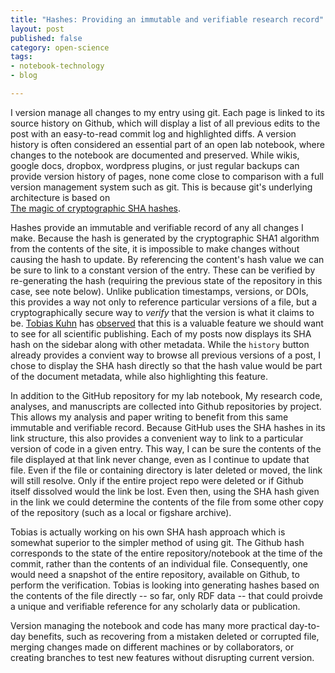 ```yaml
---
title: "Hashes: Providing an immutable and verifiable research record"
layout: post
published: false
category: open-science
tags: 
- notebook-technology
- blog

---
```


I version manage all changes to my entry using git. Each page
is linked to its source history on Github, which will display a list
of all previous edits to the post with an easy-to-read commit log and
highlighted diffs.  A version history is often considered an essential
part of an open lab notebook, where changes to the notebook are documented
and preserved.  While wikis, google docs, dropbox, wordpress plugins,
or just regular backups can provide version history of pages, none come
close to comparison with a full version management system such as git. 
This is because git's underlying architecture is based on  
[The magic of cryptographic SHA hashes](http://www-cs-students.stanford.edu/~blynn/gitmagic/ch08.html).  

Hashes provide an immutable and verifiable record of any all changes I
make.  Because the hash is generated by the cryptographic SHA1 algorithm
from the contents of the site, it is impossible to make changes without
causing the hash to update. By referencing the content's hash value we
can be sure to link to a constant version of the entry. These can be
verified by re-generating the hash (requiring the previous state of the
repository in this case, see note below).  Unlike publication timestamps,
versions, or DOIs, this provides a way not only to reference particular
versions of a file, but a cryptographically secure way to *verify* that
the version is what it claims to be.  [Tobias Kuhn](http://www.tkuhn.ch/)
has [observed](http://www.force11.org/node/4301) that this is a valuable
feature we should want to see for all scientific publishing. Each of my
posts now displays its SHA hash on the sidebar along with other metadata.
While the `history` button already provides a convient way to browse all
previous versions of a post, I chose to display the SHA hash directly
so that the hash value would be part of the document metadata, while
also highlighting this feature.  

In addition to the GitHub repository for my lab notebook, My research
code, analyses, and manuscripts are collected into Github repositories
by project.  This allows my analysis and paper writing to benefit from
this same immutable and verifiable record.  Because GitHub uses the SHA
hashes in its link structure, this also provides a convenient way to link
to a particular version of code in a given entry.  This way, I can be sure 
the contents of the file displayed at that link never change, even as I
continue to update that file.  Even if the file or containing directory
is later deleted or moved, the link will still resolve.  Only if the
entire project repo were deleted or if Github itself dissolved would 
the link be lost.  Even then, using the SHA hash given in the link
we could determine the contents of the file from some other copy of 
the repository (such as a local or figshare archive).  


Tobias is actually working on his own SHA hash approach which is
somewhat superior to the simpler method of using git.  The Github hash
corresponds to the state of the entire repository/notebook at the time of
the commit, rather than the contents of an individual file.  Consequently,
one would need a snapshot of the entire repository, available on Github,
to perform the verification.  Tobias is looking into generating hashes
based on the contents of the file directly -- so far, only RDF data --
that could proivde a unique and verifiable reference for any scholarly
data or publication.

Version managing the notebook and code has many more practical day-to-day
benefits, such as recovering from a mistaken deleted or corrupted file, 
merging changes made on different machines or by collaborators, or creating
branches to test new features without disrupting current version.  




